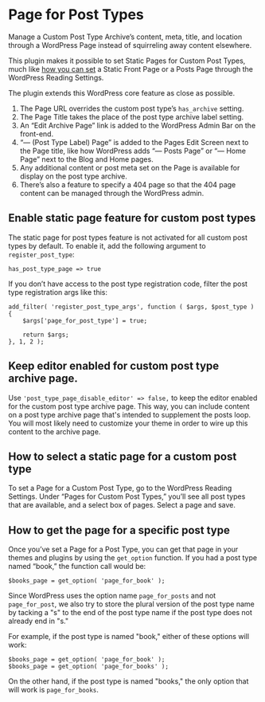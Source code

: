 # Page for Post Types
Manage a Custom Post Type Archive’s content, meta, title, and location through a WordPress Page instead of squirreling away content elsewhere.

This plugin makes it possible to set Static Pages for Custom Post Types, much like [how you can set](https://wordpress.org/support/article/creating-a-static-front-page/) a Static Front Page or a Posts Page through the WordPress Reading Settings. 

The plugin extends this WordPress core feature as close as possible. 

1. The Page URL overrides the custom post type’s  `has_archive` setting.
2. The Page Title takes the place of the post type archive label setting.
3. An “Edit Archive Page” link is added to the WordPress Admin Bar on the front-end.
4. “— (Post Type Label) Page” is added to the Pages Edit Screen next to the Page title, like how WordPress adds “— Posts Page” or “— Home Page” next to the Blog and Home pages.
5. Any additional content or post meta set on the Page is available for display on the post type archive.
6. There’s also a feature to specify a 404 page so that the 404 page content can be managed through the WordPress admin.

## Enable static page feature for custom post types
The static page for post types feature is not activated for all custom post types by default. To enable it, add the following argument to `register_post_type`:

```
has_post_type_page => true
```

If you don’t have access to the post type registration code, filter the post type registration args like this:

```
add_filter( 'register_post_type_args', function ( $args, $post_type ) {
	$args['page_for_post_type'] = true;

	return $args;
}, 1, 2 );
```

## Keep editor enabled for custom post type archive page.

Use `'post_type_page_disable_editor' => false,` to keep the editor enabled for the custom post type archive page. This way, you can include content on a post type archive page that's intended to supplement the posts loop. You will most likely need to customize your theme in order to wire up this content to the archive page.

## How to select a static page for a custom post type
To set a Page for a Custom Post Type, go to the WordPress Reading Settings. Under “Pages for Custom Post Types,” you’ll see all post types that are available, and a select box of pages. Select a page and save.

## How to get the page for a specific post type
Once you’ve set a Page for a Post Type, you can get that page in your themes and plugins by using the `get_option` function. If you had a post type named “book,” the function call would be:

```
$books_page = get_option( 'page_for_book' );
```

Since WordPress uses the option name `page_for_posts` and not `page_for_post`, we also try to store the plural version of the post type name by tacking a "s" to the end of the post type name if the post type does not already end in "s." 

For example, if the post type is named "book," either of these options will work:

```
$books_page = get_option( 'page_for_book' );
$books_page = get_option( 'page_for_books' );
```

On the other hand, if the post type is named "books," the only option that will work is `page_for_books`.
